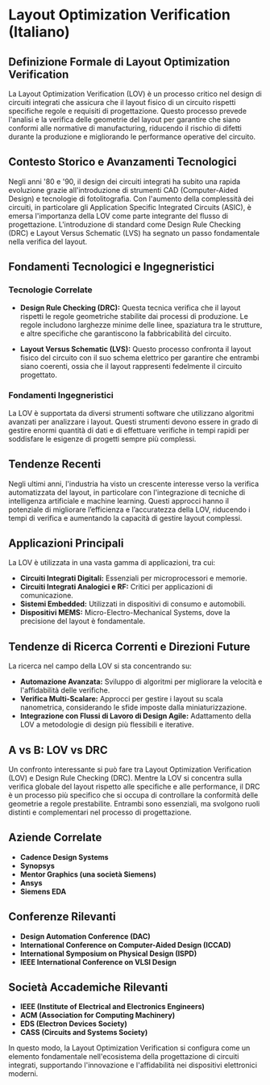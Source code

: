 # Layout Optimization Verification (Italiano)

## Definizione Formale di Layout Optimization Verification

La Layout Optimization Verification (LOV) è un processo critico nel design di circuiti integrati che assicura che il layout fisico di un circuito rispetti specifiche regole e requisiti di progettazione. Questo processo prevede l'analisi e la verifica delle geometrie del layout per garantire che siano conformi alle normative di manufacturing, riducendo il rischio di difetti durante la produzione e migliorando le performance operative del circuito.

## Contesto Storico e Avanzamenti Tecnologici

Negli anni '80 e '90, il design dei circuiti integrati ha subito una rapida evoluzione grazie all'introduzione di strumenti CAD (Computer-Aided Design) e tecnologie di fotolitografia. Con l'aumento della complessità dei circuiti, in particolare gli Application Specific Integrated Circuits (ASIC), è emersa l'importanza della LOV come parte integrante del flusso di progettazione. L'introduzione di standard come Design Rule Checking (DRC) e Layout Versus Schematic (LVS) ha segnato un passo fondamentale nella verifica del layout.

## Fondamenti Tecnologici e Ingegneristici

### Tecnologie Correlate

- **Design Rule Checking (DRC):** Questa tecnica verifica che il layout rispetti le regole geometriche stabilite dai processi di produzione. Le regole includono larghezze minime delle linee, spaziatura tra le strutture, e altre specifiche che garantiscono la fabbricabilità del circuito.

- **Layout Versus Schematic (LVS):** Questo processo confronta il layout fisico del circuito con il suo schema elettrico per garantire che entrambi siano coerenti, ossia che il layout rappresenti fedelmente il circuito progettato.

### Fondamenti Ingegneristici

La LOV è supportata da diversi strumenti software che utilizzano algoritmi avanzati per analizzare i layout. Questi strumenti devono essere in grado di gestire enormi quantità di dati e di effettuare verifiche in tempi rapidi per soddisfare le esigenze di progetti sempre più complessi.

## Tendenze Recenti

Negli ultimi anni, l'industria ha visto un crescente interesse verso la verifica automatizzata del layout, in particolare con l'integrazione di tecniche di intelligenza artificiale e machine learning. Questi approcci hanno il potenziale di migliorare l’efficienza e l’accuratezza della LOV, riducendo i tempi di verifica e aumentando la capacità di gestire layout complessi.

## Applicazioni Principali

La LOV è utilizzata in una vasta gamma di applicazioni, tra cui:

- **Circuiti Integrati Digitali:** Essenziali per microprocessori e memorie.
- **Circuiti Integrati Analogici e RF:** Critici per applicazioni di comunicazione.
- **Sistemi Embedded:** Utilizzati in dispositivi di consumo e automobili.
- **Dispositivi MEMS:** Micro-Electro-Mechanical Systems, dove la precisione del layout è fondamentale.

## Tendenze di Ricerca Correnti e Direzioni Future

La ricerca nel campo della LOV si sta concentrando su:

- **Automazione Avanzata:** Sviluppo di algoritmi per migliorare la velocità e l'affidabilità delle verifiche.
- **Verifica Multi-Scalare:** Approcci per gestire i layout su scala nanometrica, considerando le sfide imposte dalla miniaturizzazione.
- **Integrazione con Flussi di Lavoro di Design Agile:** Adattamento della LOV a metodologie di design più flessibili e iterative.

## A vs B: LOV vs DRC

Un confronto interessante si può fare tra Layout Optimization Verification (LOV) e Design Rule Checking (DRC). Mentre la LOV si concentra sulla verifica globale del layout rispetto alle specifiche e alle performance, il DRC è un processo più specifico che si occupa di controllare la conformità delle geometrie a regole prestabilite. Entrambi sono essenziali, ma svolgono ruoli distinti e complementari nel processo di progettazione.

## Aziende Correlate

- **Cadence Design Systems**
- **Synopsys**
- **Mentor Graphics (una società Siemens)**
- **Ansys**
- **Siemens EDA**

## Conferenze Rilevanti

- **Design Automation Conference (DAC)**
- **International Conference on Computer-Aided Design (ICCAD)**
- **International Symposium on Physical Design (ISPD)**
- **IEEE International Conference on VLSI Design**

## Società Accademiche Rilevanti

- **IEEE (Institute of Electrical and Electronics Engineers)**
- **ACM (Association for Computing Machinery)**
- **EDS (Electron Devices Society)**
- **CASS (Circuits and Systems Society)**

In questo modo, la Layout Optimization Verification si configura come un elemento fondamentale nell'ecosistema della progettazione di circuiti integrati, supportando l'innovazione e l'affidabilità nei dispositivi elettronici moderni.